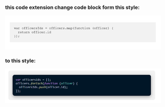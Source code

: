 ### this code extension change code block form this style: 

![medium_default](./assets/medium_default.PNG)

### to this style:

![medium_default](./assets/medium_better_style.PNG)


